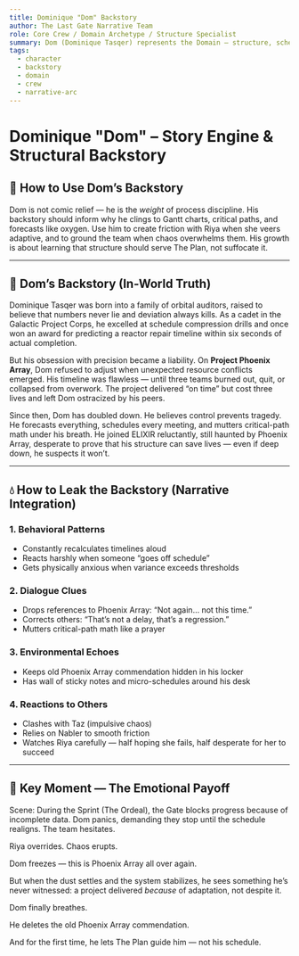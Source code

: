 ```yaml
---
title: Dominique "Dom" Backstory
author: The Last Gate Narrative Team
role: Core Crew / Domain Archetype / Structure Specialist
summary: Dom (Dominique Tasqer) represents the Domain — structure, schedules, and frameworks. A rigid planner with obsessive control tendencies, Dom is both Riya’s ballast and her friction, embodying the strengths and dangers of over-structuring. His backstory explains why he clings so tightly to control, and how he learns to bend to The Plan.
tags:
  - character
  - backstory
  - domain
  - crew
  - narrative-arc
---
```


# Dominique "Dom" – Story Engine & Structural Backstory

## 🔧 How to Use Dom’s Backstory
Dom is not comic relief — he is the *weight* of process discipline. His backstory should inform why he clings to Gantt charts, critical paths, and forecasts like oxygen. Use him to create friction with Riya when she veers adaptive, and to ground the team when chaos overwhelms them. His growth is about learning that structure should serve The Plan, not suffocate it.

---

## 🧠 Dom’s Backstory (In-World Truth)

Dominique Tasqer was born into a family of orbital auditors, raised to believe that numbers never lie and deviation always kills. As a cadet in the Galactic Project Corps, he excelled at schedule compression drills and once won an award for predicting a reactor repair timeline within six seconds of actual completion.

But his obsession with precision became a liability. On **Project Phoenix Array**, Dom refused to adjust when unexpected resource conflicts emerged. His timeline was flawless — until three teams burned out, quit, or collapsed from overwork. The project delivered “on time” but cost three lives and left Dom ostracized by his peers.

Since then, Dom has doubled down. He believes control prevents tragedy. He forecasts everything, schedules every meeting, and mutters critical-path math under his breath. He joined ELIXIR reluctantly, still haunted by Phoenix Array, desperate to prove that his structure can save lives — even if deep down, he suspects it won’t.

---

## 💧 How to Leak the Backstory (Narrative Integration)

### 1. **Behavioral Patterns**
- Constantly recalculates timelines aloud
- Reacts harshly when someone “goes off schedule”
- Gets physically anxious when variance exceeds thresholds

### 2. **Dialogue Clues**
- Drops references to Phoenix Array: “Not again… not this time.”
- Corrects others: “That’s not a delay, that’s a regression.”
- Mutters critical-path math like a prayer

### 3. **Environmental Echoes**
- Keeps old Phoenix Array commendation hidden in his locker
- Has wall of sticky notes and micro-schedules around his desk

### 4. **Reactions to Others**
- Clashes with Taz (impulsive chaos)
- Relies on Nabler to smooth friction
- Watches Riya carefully — half hoping she fails, half desperate for her to succeed

---

## 🎯 Key Moment — The Emotional Payoff

Scene: During the Sprint (The Ordeal), the Gate blocks progress because of incomplete data. Dom panics, demanding they stop until the schedule realigns. The team hesitates.

Riya overrides. Chaos erupts.

Dom freezes — this is Phoenix Array all over again.

But when the dust settles and the system stabilizes, he sees something he’s never witnessed: a project delivered *because* of adaptation, not despite it.

Dom finally breathes.

He deletes the old Phoenix Array commendation.

And for the first time, he lets The Plan guide him — not his schedule.